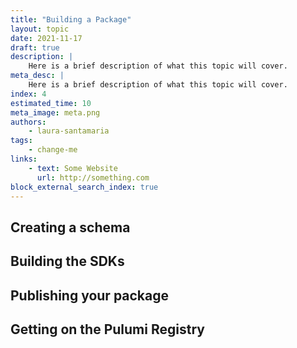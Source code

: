 ```yaml
---
title: "Building a Package"
layout: topic
date: 2021-11-17
draft: true
description: |
    Here is a brief description of what this topic will cover.
meta_desc: |
    Here is a brief description of what this topic will cover.
index: 4
estimated_time: 10
meta_image: meta.png
authors:
    - laura-santamaria
tags:
    - change-me
links:
    - text: Some Website
      url: http://something.com
block_external_search_index: true
---
```


## Creating a schema

## Building the SDKs

## Publishing your package

## Getting on the Pulumi Registry